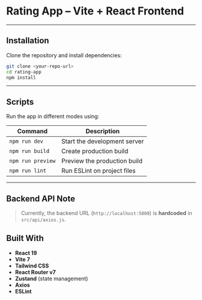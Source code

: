 # Rating App – Vite + React Frontend
---

## Installation

Clone the repository and install dependencies:

```bash
git clone <your-repo-url>
cd rating-app
npm install
```

---

## Scripts

Run the app in different modes using:

| Command         | Description                     |
|----------------|---------------------------------|
| `npm run dev`   | Start the development server    |
| `npm run build` | Create production build         |
| `npm run preview` | Preview the production build |
| `npm run lint`  | Run ESLint on project files     |

---

##  Backend API Note

> Currently, the backend URL (`http://localhost:5000`) is **hardcoded** in `src/api/axios.js`.

##  Built With

- **React 19**
- **Vite 7**
- **Tailwind CSS**
- **React Router v7**
- **Zustand** (state management)
- **Axios**
- **ESLint**


